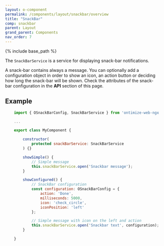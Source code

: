 ```yaml
---
layout: o-component
permalink: /components/layout/snackbar/overview
title: "SnackBar"
comp: snackbar
parent: Layout
grand_parent: Components
nav_order: 7
---
```


{% include base_path %}

The `SnackBarService` is a service for displaying snack-bar notifications.

A snack-bar contains always a message. You can optionally add a configuration object in order to show an icon, an action button or deciding how long the snack-bar will be shown. Check the attributes of the snack-bar configuration in the **API** section of this page.

## Example

```javascript
    import { OSnackBarConfig, SnackBarService } from 'ontimize-web-ngx';

    ...

    export class MyComponent {

        constructor(
            protected snackBarService: SnackBarService
        ) {}

        showSimple() {
            // Simple message
            this.snackBarService.open('Snackbar message');
        }

        showConfigured() {
            // SnackBar configuration
            const configuration: OSnackBarConfig = {
                action: 'Done',
                milliseconds: 5000,
                icon: 'check_circle',
                iconPosition: 'left'
            };

            // Simple message with icon on the left and action
            this.snackBarService.open('Snackbar text', configuration);
        }

    }
```
